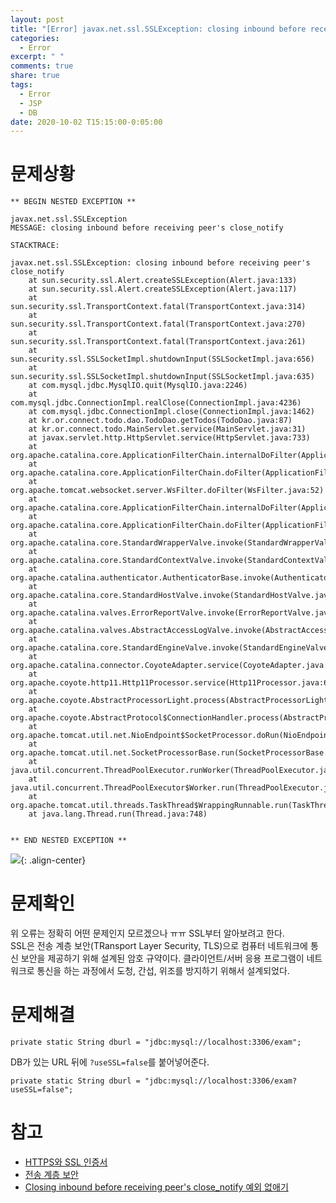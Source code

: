 ```yaml
---
layout: post
title: "[Error] javax.net.ssl.SSLException: closing inbound before receiving peer's close_notify"
categories:
  - Error
excerpt: " "
comments: true
share: true
tags:
  - Error
  - JSP
  - DB
date: 2020-10-02 T15:15:00-0:05:00
---
```


# 문제상황

```
** BEGIN NESTED EXCEPTION **

javax.net.ssl.SSLException
MESSAGE: closing inbound before receiving peer's close_notify

STACKTRACE:

javax.net.ssl.SSLException: closing inbound before receiving peer's close_notify
	at sun.security.ssl.Alert.createSSLException(Alert.java:133)
	at sun.security.ssl.Alert.createSSLException(Alert.java:117)
	at sun.security.ssl.TransportContext.fatal(TransportContext.java:314)
	at sun.security.ssl.TransportContext.fatal(TransportContext.java:270)
	at sun.security.ssl.TransportContext.fatal(TransportContext.java:261)
	at sun.security.ssl.SSLSocketImpl.shutdownInput(SSLSocketImpl.java:656)
	at sun.security.ssl.SSLSocketImpl.shutdownInput(SSLSocketImpl.java:635)
	at com.mysql.jdbc.MysqlIO.quit(MysqlIO.java:2246)
	at com.mysql.jdbc.ConnectionImpl.realClose(ConnectionImpl.java:4236)
	at com.mysql.jdbc.ConnectionImpl.close(ConnectionImpl.java:1462)
	at kr.or.connect.todo.dao.TodoDao.getTodos(TodoDao.java:87)
	at kr.or.connect.todo.MainServlet.service(MainServlet.java:31)
	at javax.servlet.http.HttpServlet.service(HttpServlet.java:733)
	at org.apache.catalina.core.ApplicationFilterChain.internalDoFilter(ApplicationFilterChain.java:231)
	at org.apache.catalina.core.ApplicationFilterChain.doFilter(ApplicationFilterChain.java:166)
	at org.apache.tomcat.websocket.server.WsFilter.doFilter(WsFilter.java:52)
	at org.apache.catalina.core.ApplicationFilterChain.internalDoFilter(ApplicationFilterChain.java:193)
	at org.apache.catalina.core.ApplicationFilterChain.doFilter(ApplicationFilterChain.java:166)
	at org.apache.catalina.core.StandardWrapperValve.invoke(StandardWrapperValve.java:199)
	at org.apache.catalina.core.StandardContextValve.invoke(StandardContextValve.java:96)
	at org.apache.catalina.authenticator.AuthenticatorBase.invoke(AuthenticatorBase.java:543)
	at org.apache.catalina.core.StandardHostValve.invoke(StandardHostValve.java:139)
	at org.apache.catalina.valves.ErrorReportValve.invoke(ErrorReportValve.java:81)
	at org.apache.catalina.valves.AbstractAccessLogValve.invoke(AbstractAccessLogValve.java:690)
	at org.apache.catalina.core.StandardEngineValve.invoke(StandardEngineValve.java:87)
	at org.apache.catalina.connector.CoyoteAdapter.service(CoyoteAdapter.java:343)
	at org.apache.coyote.http11.Http11Processor.service(Http11Processor.java:615)
	at org.apache.coyote.AbstractProcessorLight.process(AbstractProcessorLight.java:65)
	at org.apache.coyote.AbstractProtocol$ConnectionHandler.process(AbstractProtocol.java:818)
	at org.apache.tomcat.util.net.NioEndpoint$SocketProcessor.doRun(NioEndpoint.java:1626)
	at org.apache.tomcat.util.net.SocketProcessorBase.run(SocketProcessorBase.java:49)
	at java.util.concurrent.ThreadPoolExecutor.runWorker(ThreadPoolExecutor.java:1149)
	at java.util.concurrent.ThreadPoolExecutor$Worker.run(ThreadPoolExecutor.java:624)
	at org.apache.tomcat.util.threads.TaskThread$WrappingRunnable.run(TaskThread.java:61)
	at java.lang.Thread.run(Thread.java:748)


** END NESTED EXCEPTION **
```

![](https://kimmy100b.github.io/assets/images/error/jsp/01-1.png){: .align-center}

# 문제확인

위 오류는 정확히 어떤 문제인지 모르겠으나 ㅠㅠ SSL부터 알아보려고 한다.<br>
SSL은 전송 계층 보안(TRansport Layer Security, TLS)으로 컴퓨터 네트워크에 통신 보안을 제공하기 위해 설계된 암호 규약이다. 클라이언트/서버 응용 프로그램이 네트워크로 통신을 하는 과정에서 도청, 간섭, 위조를 방지하기 위해서 설계되었다.

# 문제해결

```
private static String dburl = "jdbc:mysql://localhost:3306/exam";
```

DB가 있는 URL 뒤에 `?useSSL=false`를 붙어넣어준다.

```
private static String dburl = "jdbc:mysql://localhost:3306/exam?useSSL=false";
```

# 참고

- [HTTPS와 SSL 인증서](https://opentutorials.org/course/228/4894)
- [전송 계층 보안](https://ko.wikipedia.org/wiki/%EC%A0%84%EC%86%A1_%EA%B3%84%EC%B8%B5_%EB%B3%B4%EC%95%88)
- [Closing inbound before receiving peer's close_notify 예외 없애기](https://kikikimoong.tistory.com/entry/SpringBoot-Closing-inbound-before-receiving-peers-closenotify-%EC%98%88%EC%99%B8-%EC%97%86%EC%95%A0%EA%B8%B0)
